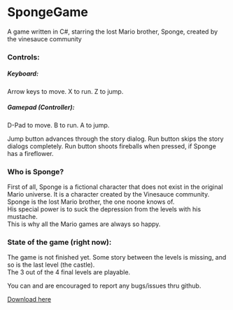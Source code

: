 # SpongeGame
A game written in C#, starring the lost Mario brother, Sponge, created by the vinesauce community  

### Controls:
##### Keyboard:   
Arrow keys to move. X to run. Z to jump.
##### Gamepad (Controller):
D-Pad to move. B to run. A to jump.

Jump button advances through the story dialog.
Run button skips the story dialogs completely.
Run button shoots fireballs when pressed, if Sponge has a fireflower.

### Who is Sponge?
First of all, Sponge is a fictional character that does not exist in the original Mario universe. It is a character created by the Vinesauce community.
Sponge is the lost Mario brother, the one noone knows of.  
His special power is to suck the depression from the levels with his mustache.  
This is why all the Mario games are always so happy.

### State of the game (right now):
The game is not finished yet. Some story between the levels is missing, and so is the last level (the castle).   
The 3 out of the 4 final levels are playable.   


You can and are encouraged to report any bugs/issues thru github.

[Download here][1]

[1]:https://github.com/PKTINOS/SpongeGame/releases
